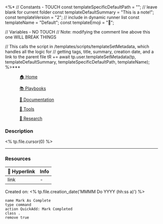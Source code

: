 <%*
// Constants - TOUCH
const templateSpecificDefaultPath = ""; // leave blank for current folder
const templateDefaultSummary = "This is a note!";
const templateVersion = "2"; // include in dynamic runner list
const templateName = "Default";
const templateEmoji = "📝";

// Variables - NO TOUCH
// Note: modifying the comment line above this one WILL BREAK THINGS

// This calls the script in /templates/scripts/templateSetMetadata, which handles all the logic for 
// getting tags, title, summary, creation date, and a link to the parent file
tR += await tp.user.templateSetMetadata(tp, templateDefaultSummary, templateSpecificDefaultPath, templateName);
%>***

<div><ul class="navheader"> <ul><a href="Home.md" class="internal-link">🏠 Home</a></ul><ul><a href="Playbooks/Playbooks.md" class="internal-link">📚 Playbooks</a></ul><ul><a href="Documentation/Documentation.md" class="internal-link">📝 Documentation</a></ul><ul><a href="Tools/Tools.md" class="internal-link">🔧 Tools</a></ul><ul><a href="Research/Research.md" class="internal-link">🔬 Research</a></ul></ul></div>

### Description
<% tp.file.cursor(0) %>

***
### Resources 
| 🔗 Hyperlink | Info |
| ----------- | ------ |
| link      | -    |

Created on: <% tp.file.creation_date('MMMM Do YYYY (hh:ss a)') %> 
```button
name Mark As Complete
type command
action QuickAdd: Mark Completed
class .
remove true
```